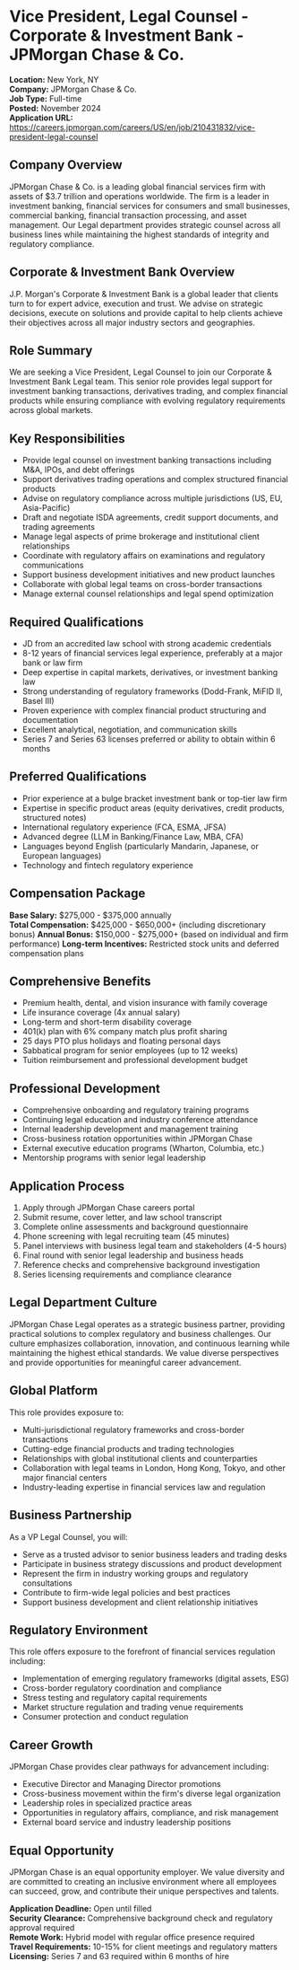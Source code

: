 # Vice President, Legal Counsel - Corporate & Investment Bank - JPMorgan Chase & Co.
**Location:** New York, NY  
**Company:** JPMorgan Chase & Co.  
**Job Type:** Full-time  
**Posted:** November 2024  
**Application URL:** https://careers.jpmorgan.com/careers/US/en/job/210431832/vice-president-legal-counsel

## Company Overview
JPMorgan Chase & Co. is a leading global financial services firm with assets of $3.7 trillion and operations worldwide. The firm is a leader in investment banking, financial services for consumers and small businesses, commercial banking, financial transaction processing, and asset management. Our Legal department provides strategic counsel across all business lines while maintaining the highest standards of integrity and regulatory compliance.

## Corporate & Investment Bank Overview
J.P. Morgan's Corporate & Investment Bank is a global leader that clients turn to for expert advice, execution and trust. We advise on strategic decisions, execute on solutions and provide capital to help clients achieve their objectives across all major industry sectors and geographies.

## Role Summary
We are seeking a Vice President, Legal Counsel to join our Corporate & Investment Bank Legal team. This senior role provides legal support for investment banking transactions, derivatives trading, and complex financial products while ensuring compliance with evolving regulatory requirements across global markets.

## Key Responsibilities
- Provide legal counsel on investment banking transactions including M&A, IPOs, and debt offerings
- Support derivatives trading operations and complex structured financial products
- Advise on regulatory compliance across multiple jurisdictions (US, EU, Asia-Pacific)
- Draft and negotiate ISDA agreements, credit support documents, and trading agreements
- Manage legal aspects of prime brokerage and institutional client relationships
- Coordinate with regulatory affairs on examinations and regulatory communications
- Support business development initiatives and new product launches
- Collaborate with global legal teams on cross-border transactions
- Manage external counsel relationships and legal spend optimization

## Required Qualifications
- JD from an accredited law school with strong academic credentials
- 8-12 years of financial services legal experience, preferably at a major bank or law firm
- Deep expertise in capital markets, derivatives, or investment banking law
- Strong understanding of regulatory frameworks (Dodd-Frank, MiFID II, Basel III)
- Proven experience with complex financial product structuring and documentation
- Excellent analytical, negotiation, and communication skills
- Series 7 and Series 63 licenses preferred or ability to obtain within 6 months

## Preferred Qualifications
- Prior experience at a bulge bracket investment bank or top-tier law firm
- Expertise in specific product areas (equity derivatives, credit products, structured notes)
- International regulatory experience (FCA, ESMA, JFSA)
- Advanced degree (LLM in Banking/Finance Law, MBA, CFA)
- Languages beyond English (particularly Mandarin, Japanese, or European languages)
- Technology and fintech regulatory experience

## Compensation Package
**Base Salary:** $275,000 - $375,000 annually  
**Total Compensation:** $425,000 - $650,000+ (including discretionary bonus)
**Annual Bonus:** $150,000 - $275,000+ (based on individual and firm performance)
**Long-term Incentives:** Restricted stock units and deferred compensation plans

## Comprehensive Benefits
- Premium health, dental, and vision insurance with family coverage
- Life insurance coverage (4x annual salary)
- Long-term and short-term disability coverage
- 401(k) plan with 6% company match plus profit sharing
- 25 days PTO plus holidays and floating personal days
- Sabbatical program for senior employees (up to 12 weeks)
- Tuition reimbursement and professional development budget

## Professional Development
- Comprehensive onboarding and regulatory training programs
- Continuing legal education and industry conference attendance
- Internal leadership development and management training
- Cross-business rotation opportunities within JPMorgan Chase
- External executive education programs (Wharton, Columbia, etc.)
- Mentorship programs with senior legal leadership

## Application Process
1. Apply through JPMorgan Chase careers portal
2. Submit resume, cover letter, and law school transcript
3. Complete online assessments and background questionnaire
4. Phone screening with legal recruiting team (45 minutes)
5. Panel interviews with business legal team and stakeholders (4-5 hours)
6. Final round with senior legal leadership and business heads
7. Reference checks and comprehensive background investigation
8. Series licensing requirements and compliance clearance

## Legal Department Culture
JPMorgan Chase Legal operates as a strategic business partner, providing practical solutions to complex regulatory and business challenges. Our culture emphasizes collaboration, innovation, and continuous learning while maintaining the highest ethical standards. We value diverse perspectives and provide opportunities for meaningful career advancement.

## Global Platform
This role provides exposure to:
- Multi-jurisdictional regulatory frameworks and cross-border transactions
- Cutting-edge financial products and trading technologies
- Relationships with global institutional clients and counterparties
- Collaboration with legal teams in London, Hong Kong, Tokyo, and other major financial centers
- Industry-leading expertise in financial services law and regulation

## Business Partnership
As a VP Legal Counsel, you will:
- Serve as a trusted advisor to senior business leaders and trading desks
- Participate in business strategy discussions and product development
- Represent the firm in industry working groups and regulatory consultations
- Contribute to firm-wide legal policies and best practices
- Support business development and client relationship initiatives

## Regulatory Environment
This role offers exposure to the forefront of financial services regulation including:
- Implementation of emerging regulatory frameworks (digital assets, ESG)
- Cross-border regulatory coordination and compliance
- Stress testing and regulatory capital requirements
- Market structure regulation and trading venue requirements
- Consumer protection and conduct regulation

## Career Growth
JPMorgan Chase provides clear pathways for advancement including:
- Executive Director and Managing Director promotions
- Cross-business movement within the firm's diverse legal organization
- Leadership roles in specialized practice areas
- Opportunities in regulatory affairs, compliance, and risk management
- External board service and industry leadership positions

## Equal Opportunity
JPMorgan Chase is an equal opportunity employer. We value diversity and are committed to creating an inclusive environment where all employees can succeed, grow, and contribute their unique perspectives and talents.

**Application Deadline:** Open until filled  
**Security Clearance:** Comprehensive background check and regulatory approval required  
**Remote Work:** Hybrid model with regular office presence required  
**Travel Requirements:** 10-15% for client meetings and regulatory matters  
**Licensing:** Series 7 and 63 required within 6 months of hire